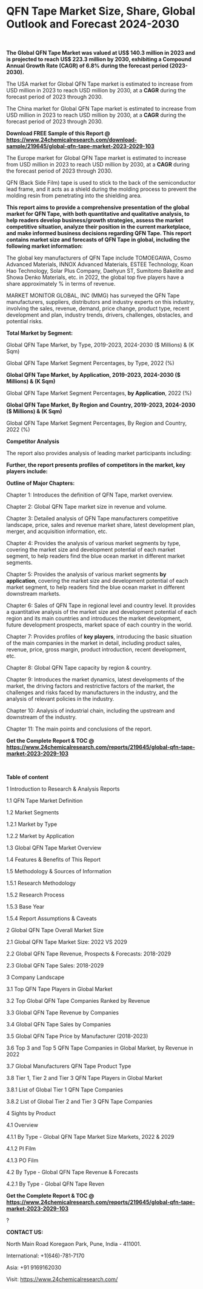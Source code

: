 <h1>QFN Tape Market Size, Share, Global Outlook and Forecast 2024-2030</h1><br/><p><strong>The Global QFN Tape Market was valued at US$ 140.3 million in 2023 and is projected to reach US$ 223.3 million by 2030, exhibiting a Compound Annual Growth Rate (<strong>CAGR</strong>) of 6.8% during the forecast period (2023-2030).</strong></p>
 
 
 
 <p>The USA market for Global QFN Tape market is estimated to increase from USD million in 2023 to reach USD million by 2030, at a <strong>CAGR</strong> during the forecast period of 2023 through 2030.</p>
 
 
 
 <p>The China market for Global QFN Tape market is estimated to increase from USD million in 2023 to reach USD million by 2030, at a <strong>CAGR</strong> during the forecast period of 2023 through 2030.</p>
 
 
 
 <div><b>Download FREE Sample of this Report @ <a href="https://www.24chemicalresearch.com/download-sample/219645/global-qfn-tape-market-2023-2029-103">https://www.24chemicalresearch.com/download-sample/219645/global-qfn-tape-market-2023-2029-103</a></b></div>
 
 
 
 <p>The Europe market for Global QFN Tape market is estimated to increase from USD million in 2023 to reach USD million by 2030, at a <strong>CAGR</strong> during the forecast period of 2023 through 2030.</p>
 
 
 
 <p>QFN (Back Side Film) tape is used to stick to the back of the semiconductor lead frame, and it acts as a shield during the molding process to prevent the molding resin from penetrating into the shielding area.</p>
 
 
 
 <p><strong>This report aims to provide a comprehensive presentation of the global market for QFN Tape, with both quantitative and qualitative analysis, to help readers develop business/growth strategies, assess the market competitive situation, analyze their position in the current marketplace, and make informed business decisions regarding QFN Tape. This report contains market size and forecasts of QFN Tape in global, including the following market information:</strong></p>
 
 
 
 <p>The global key manufacturers of QFN Tape include TOMOEGAWA, Cosmo Advanced Materials, INNOX Advanced Materials, ESTEE Technology, Koan Hao Technology, Solar Plus Company, Daehyun ST, Sumitomo Bakelite and Showa Denko Materials, etc. in 2022, the global top five players have a share approximately % in terms of revenue.</p>
 
 
 
 <p>MARKET MONITOR GLOBAL, INC (MMG) has surveyed the QFN Tape manufacturers, suppliers, distributors and industry experts on this industry, involving the sales, revenue, demand, price change, product type, recent development and plan, industry trends, drivers, challenges, obstacles, and potential risks.</p>
 
 
 
 <p><strong>Total Market by Segment:</strong></p>
 
 
 
 <p>Global QFN Tape Market, by Type, 2019-2023, 2024-2030 ($ Millions) & (K Sqm)</p>
 
 
 
 <p>Global QFN Tape Market Segment Percentages, by Type, 2022 (%)</p>
 
 
 
 <p><strong>Global QFN Tape Market, <strong>by Application</strong>, 2019-2023, 2024-2030 ($ Millions) & (K Sqm)</strong></p>
 
 
 
 <p>Global QFN Tape Market Segment Percentages, <strong>by Application</strong>, 2022 (%)</p>
 
 
 
 <p><strong>Global QFN Tape Market, By Region and Country, 2019-2023, 2024-2030 ($ Millions) & (K Sqm)</strong></p>
 
 
 
 <p>Global QFN Tape Market Segment Percentages, By Region and Country, 2022 (%)</p>
 
 
 
 <p><strong>Competitor Analysis</strong></p>
 
 
 
 <p>The report also provides analysis of leading market participants including:</p>
 
 
 
 <p><strong>Further, the report presents profiles of competitors in the market, <strong>key players</strong> include:</strong></p>
 
 
 
 <p><strong>Outline of Major Chapters:</strong></p>
 
 
 
 <p>Chapter 1: Introduces the definition of QFN Tape, market overview.</p>
 
 
 
 <p>Chapter 2: Global QFN Tape market size in revenue and volume.</p>
 
 
 
 <p>Chapter 3: Detailed analysis of QFN Tape manufacturers competitive landscape, price, sales and revenue market share, latest development plan, merger, and acquisition information, etc.</p>
 
 
 
 <p>Chapter 4: Provides the analysis of various market segments by type, covering the market size and development potential of each market segment, to help readers find the blue ocean market in different market segments.</p>
 
 
 
 <p>Chapter 5: Provides the analysis of various market segments <strong>by application</strong>, covering the market size and development potential of each market segment, to help readers find the blue ocean market in different downstream markets.</p>
 
 
 
 <p>Chapter 6: Sales of QFN Tape in regional level and country level. It provides a quantitative analysis of the market size and development potential of each region and its main countries and introduces the market development, future development prospects, market space of each country in the world.</p>
 
 
 
 <p>Chapter 7: Provides profiles of <strong>key players</strong>, introducing the basic situation of the main companies in the market in detail, including product sales, revenue, price, gross margin, product introduction, recent development, etc.</p>
 
 
 
 <p>Chapter 8: Global QFN Tape capacity by region & country.</p>
 
 
 
 <p>Chapter 9: Introduces the market dynamics, latest developments of the market, the driving factors and restrictive factors of the market, the challenges and risks faced by manufacturers in the industry, and the analysis of relevant policies in the industry.</p>
 
 
 
 <p>Chapter 10: Analysis of industrial chain, including the upstream and downstream of the industry.</p>
 
 
 
 <p>Chapter 11: The main points and conclusions of the report.</p>
 
 
 
 <div><b>Get the Complete Report & TOC @ <a href="https://www.24chemicalresearch.com/reports/219645/global-qfn-tape-market-2023-2029-103">https://www.24chemicalresearch.com/reports/219645/global-qfn-tape-market-2023-2029-103</a></b></div>
 
 
 
 <p><br />
 
 <b>Table of content</b></p>
 
 
 
 <p>1 Introduction to Research & Analysis Reports<br />
 
 1.1 QFN Tape Market Definition<br />
 
 1.2 Market Segments<br />
 
 1.2.1 Market by Type<br />
 
 1.2.2 Market by Application<br />
 
 1.3 Global QFN Tape Market Overview<br />
 
 1.4 Features & Benefits of This Report<br />
 
 1.5 Methodology & Sources of Information<br />
 
 1.5.1 Research Methodology<br />
 
 1.5.2 Research Process<br />
 
 1.5.3 Base Year<br />
 
 1.5.4 Report Assumptions & Caveats<br />
 
 2 Global QFN Tape Overall Market Size<br />
 
 2.1 Global QFN Tape Market Size: 2022 VS 2029<br />
 
 2.2 Global QFN Tape Revenue, Prospects & Forecasts: 2018-2029<br />
 
 2.3 Global QFN Tape Sales: 2018-2029<br />
 
 3 Company Landscape<br />
 
 3.1 Top QFN Tape Players in Global Market<br />
 
 3.2 Top Global QFN Tape Companies Ranked by Revenue<br />
 
 3.3 Global QFN Tape Revenue by Companies<br />
 
 3.4 Global QFN Tape Sales by Companies<br />
 
 3.5 Global QFN Tape Price by Manufacturer (2018-2023)<br />
 
 3.6 Top 3 and Top 5 QFN Tape Companies in Global Market, by Revenue in 2022<br />
 
 3.7 Global Manufacturers QFN Tape Product Type<br />
 
 3.8 Tier 1, Tier 2 and Tier 3 QFN Tape Players in Global Market<br />
 
 3.8.1 List of Global Tier 1 QFN Tape Companies<br />
 
 3.8.2 List of Global Tier 2 and Tier 3 QFN Tape Companies<br />
 
 4 Sights by Product<br />
 
 4.1 Overview<br />
 
 4.1.1 By Type - Global QFN Tape Market Size Markets, 2022 & 2029<br />
 
 4.1.2 PI Film<br />
 
 4.1.3 PO Film<br />
 
 4.2 By Type - Global QFN Tape Revenue & Forecasts<br />
 
 4.2.1 By Type - Global QFN Tape Reven</p>
 
 
 
 <div><b>Get the Complete Report & TOC @ <a href="https://www.24chemicalresearch.com/reports/219645/global-qfn-tape-market-2023-2029-103">https://www.24chemicalresearch.com/reports/219645/global-qfn-tape-market-2023-2029-103</a></b></div>
 
 
 
 <p>? </p>
 
 
 
 <p><b>CONTACT US:</b><br />
 
 North Main Road Koregaon Park, Pune, India - 411001.<br />
 
 International: +1(646)-781-7170<br />
 
 Asia: +91 9169162030<br />
 
 Visit: <a href="https://www.24chemicalresearch.com/">https://www.24chemicalresearch.com/</a></p>